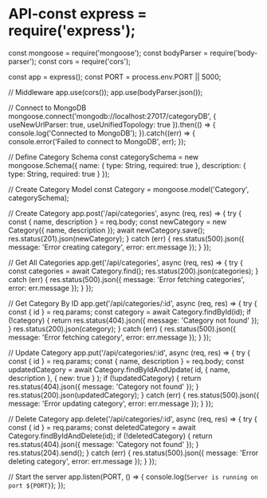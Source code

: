 # API-const express = require('express');
const mongoose = require('mongoose');
const bodyParser = require('body-parser');
const cors = require('cors');

const app = express();
const PORT = process.env.PORT || 5000;

// Middleware
app.use(cors());
app.use(bodyParser.json());

// Connect to MongoDB
mongoose.connect('mongodb://localhost:27017/categoryDB', {
    useNewUrlParser: true,
    useUnifiedTopology: true
}).then(() => {
    console.log('Connected to MongoDB');
}).catch((err) => {
    console.error('Failed to connect to MongoDB', err);
});

// Define Category Schema
const categorySchema = new mongoose.Schema({
    name: {
        type: String,
        required: true
    },
    description: {
        type: String,
        required: true
    }
});

// Create Category Model
const Category = mongoose.model('Category', categorySchema);

// Create Category
app.post('/api/categories', async (req, res) => {
    try {
        const { name, description } = req.body;
        const newCategory = new Category({ name, description });
        await newCategory.save();
        res.status(201).json(newCategory);
    } catch (err) {
        res.status(500).json({ message: 'Error creating category', error: err.message });
    }
});

// Get All Categories
app.get('/api/categories', async (req, res) => {
    try {
        const categories = await Category.find();
        res.status(200).json(categories);
    } catch (err) {
        res.status(500).json({ message: 'Error fetching categories', error: err.message });
    }
});

// Get Category By ID
app.get('/api/categories/:id', async (req, res) => {
    try {
        const { id } = req.params;
        const category = await Category.findById(id);
        if (!category) {
            return res.status(404).json({ message: 'Category not found' });
        }
        res.status(200).json(category);
    } catch (err) {
        res.status(500).json({ message: 'Error fetching category', error: err.message });
    }
});

// Update Category
app.put('/api/categories/:id', async (req, res) => {
    try {
        const { id } = req.params;
        const { name, description } = req.body;
        const updatedCategory = await Category.findByIdAndUpdate(
            id,
            { name, description },
            { new: true }
        );
        if (!updatedCategory) {
            return res.status(404).json({ message: 'Category not found' });
        }
        res.status(200).json(updatedCategory);
    } catch (err) {
        res.status(500).json({ message: 'Error updating category', error: err.message });
    }
});

// Delete Category
app.delete('/api/categories/:id', async (req, res) => {
    try {
        const { id } = req.params;
        const deletedCategory = await Category.findByIdAndDelete(id);
        if (!deletedCategory) {
            return res.status(404).json({ message: 'Category not found' });
        }
        res.status(204).send();
    } catch (err) {
        res.status(500).json({ message: 'Error deleting category', error: err.message });
    }
});

// Start the server
app.listen(PORT, () => {
    console.log(`Server is running on port ${PORT}`);
});
